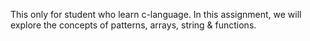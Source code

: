 This only for student who learn c-language.
In this assignment, we will explore the concepts of patterns, arrays, string & functions. 
